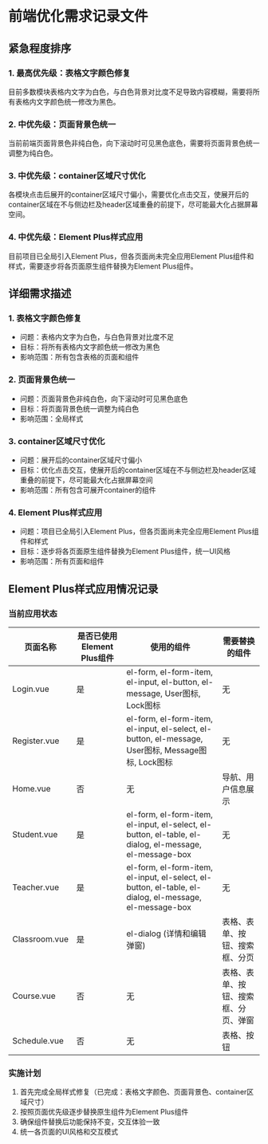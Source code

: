 # 前端优化需求记录文件

## 紧急程度排序

### 1. 最高优先级：表格文字颜色修复
目前多数模块表格内文字为白色，与白色背景对比度不足导致内容模糊，需要将所有表格内文字颜色统一修改为黑色。

### 2. 中优先级：页面背景色统一
当前前端页面背景色非纯白色，向下滚动时可见黑色底色，需要将页面背景色统一调整为纯白色。

### 3. 中优先级：container区域尺寸优化
各模块点击后展开的container区域尺寸偏小，需要优化点击交互，使展开后的container区域在不与侧边栏及header区域重叠的前提下，尽可能最大化占据屏幕空间。

### 4. 中优先级：Element Plus样式应用
目前项目已全局引入Element Plus，但各页面尚未完全应用Element Plus组件和样式，需要逐步将各页面原生组件替换为Element Plus组件。

## 详细需求描述

### 1. 表格文字颜色修复
- 问题：表格内文字为白色，与白色背景对比度不足
- 目标：将所有表格内文字颜色统一修改为黑色
- 影响范围：所有包含表格的页面和组件

### 2. 页面背景色统一
- 问题：页面背景色非纯白色，向下滚动时可见黑色底色
- 目标：将页面背景色统一调整为纯白色
- 影响范围：全局样式

### 3. container区域尺寸优化
- 问题：展开后的container区域尺寸偏小
- 目标：优化点击交互，使展开后的container区域在不与侧边栏及header区域重叠的前提下，尽可能最大化占据屏幕空间
- 影响范围：所有包含可展开container的组件

### 4. Element Plus样式应用
- 问题：项目已全局引入Element Plus，但各页面尚未完全应用Element Plus组件和样式
- 目标：逐步将各页面原生组件替换为Element Plus组件，统一UI风格
- 影响范围：所有页面和组件

## Element Plus样式应用情况记录

### 当前应用状态

| 页面名称 | 是否已使用Element Plus组件 | 使用的组件 | 需要替换的组件 |
|---------|--------------------------|-----------|---------------|
| Login.vue | 是 | el-form, el-form-item, el-input, el-button, el-message, User图标, Lock图标 | 无
| Register.vue | 是 | el-form, el-form-item, el-input, el-select, el-button, el-message, User图标, Message图标, Lock图标 | 无
| Home.vue | 否 | 无 | 导航、用户信息展示 |
| Student.vue | 是 | el-form, el-form-item, el-input, el-select, el-button, el-table, el-dialog, el-message, el-message-box | 无 |
| Teacher.vue | 是 | el-form, el-form-item, el-input, el-select, el-button, el-table, el-dialog, el-message, el-message-box | 无 |
| Classroom.vue | 是 | el-dialog (详情和编辑弹窗) | 表格、表单、按钮、搜索框、分页 |
| Course.vue | 否 | 无 | 表格、表单、按钮、搜索框、分页、弹窗 |
| Schedule.vue | 否 | 无 | 表格、按钮 |

### 实施计划
1. 首先完成全局样式修复（已完成：表格文字颜色、页面背景色、container区域尺寸）
2. 按照页面优先级逐步替换原生组件为Element Plus组件
3. 确保组件替换后功能保持不变，交互体验一致
4. 统一各页面的UI风格和交互模式